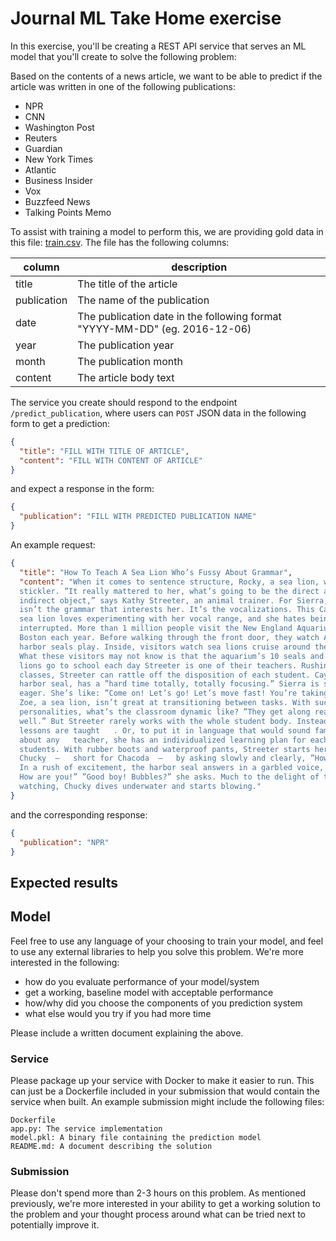 # Journal ML Take Home exercise

In this exercise, you'll be creating a REST API service that serves an ML model
that you'll create to solve the following problem:

Based on the contents of a news article, we want to be able to predict if the
article was written in one of the following publications:

- NPR
- CNN
- Washington Post
- Reuters
- Guardian
- New York Times
- Atlantic
- Business Insider
- Vox
- Buzzfeed News
- Talking Points Memo

To assist with training a model to perform this, we are providing gold data in this file:
[train.csv](https://www.dropbox.com/s/6zljwgyj5p9g2ja/train.csv?dl=1). The file has the following columns:

| column      | description                                                                |
|-------------|----------------------------------------------------------------------------|
| title       | The title of the article                                                   |
| publication | The name of the publication                                                |
| date        | The publication date in the following format "YYYY-MM-DD" (eg. 2016-12-06) |
| year        | The publication year                                                       |
| month       | The publication month                                                      |
| content     | The article body text                                                      |

The service you create should respond to the endpoint `/predict_publication`, 
where users can `POST` JSON data in the following form to get a prediction:

```json
{
  "title": "FILL WITH TITLE OF ARTICLE",
  "content": "FILL WITH CONTENT OF ARTICLE"
}
```

and expect a response in the form:

```json
{
  "publication": "FILL WITH PREDICTED PUBLICATION NAME"
}
```

An example request:

```json
{
  "title": "How To Teach A Sea Lion Who’s Fussy About Grammar",
  "content": "When it comes to sentence structure, Rocky, a sea lion, was a 
  stickler. ”It really mattered to her, what’s going to be the direct and 
  indirect object,” says Kathy Streeter, an animal trainer. For Sierra, it 
  isn’t the grammar that interests her. It’s the vocalizations. This California 
  sea lion loves experimenting with her vocal range, and she hates being 
  interrupted. More than 1 million people visit the New England Aquarium in 
  Boston each year. Before walking through the front door, they watch Atlantic 
  harbor seals play. Inside, visitors watch sea lions cruise around the pool. 
  What these visitors may not know is that the aquarium’s 10 seals and two sea 
  lions go to school each day Streeter is one of their teachers. Rushing between 
  classes, Streeter can rattle off the disposition of each student. Cayenne, a 
  harbor seal, has a ”hard time totally, totally focusing.” Sierra is smart and 
  eager. She’s like: ”Come on! Let’s go! Let’s move fast! You’re taking too long.” 
  Zoe, a sea lion, isn’t great at transitioning between tasks. With such different 
  personalities, what’s the classroom dynamic like? ”They get along really, really 
  well.” But Streeter rarely works with the whole student body. Instead, most of her 
  lessons are taught   . Or, to put it in language that would sound familiar to just 
  about any   teacher, she has an individualized learning plan for each of her 
  students. With rubber boots and waterproof pants, Streeter starts her lesson with 
  Chucky  —   short for Chacoda  —   by asking slowly and clearly, ”How are you?” 
  In a rush of excitement, the harbor seal answers in a garbled voice, ”How are you. 
  How are you!” ”Good boy! Bubbles?” she asks. Much to the delight of the tourists 
  watching, Chucky dives underwater and starts blowing."
}
```

and the corresponding response:
```json
{
  "publication": "NPR"
}
```

## Expected results

## Model

Feel free to use any language of your choosing to train your model, and feel
to use any external libraries to help you solve this problem. We're more
interested in the following:

- how do you evaluate performance of your model/system
- get a working, baseline model with acceptable performance
- how/why did you choose the components of you prediction system
- what else would you try if you had more time

Please include a written document explaining the above.

### Service

Please package up your service with Docker to make it easier to run. This can
just be a Dockerfile included in your submission that would contain the service
when built. An example submission might include the following files:

```
Dockerfile
app.py: The service implementation
model.pkl: A binary file containing the prediction model
README.md: A document describing the solution
```

### Submission

Please don't spend more than 2-3 hours on this problem. As mentioned previously,
we're more interested in your ability to get a working solution to the problem
and your thought process around what can be tried next to potentially improve it.
